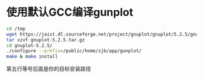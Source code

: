 # 使用默认GCC编译gunplot

```bash
cd /tmp
wget https://jaist.dl.sourceforge.net/project/gnuplot/gnuplot/5.2.5/gnuplot-5.2.5.tar.gz
tar xzvf gnuplot-5.2.5.tar.gz 
cd gnuplot-5.2.5/
./configure --prefix=/public/home/zjb/app/gunplot/
make & make install
```

第五行等号后面是你的目标安装路径